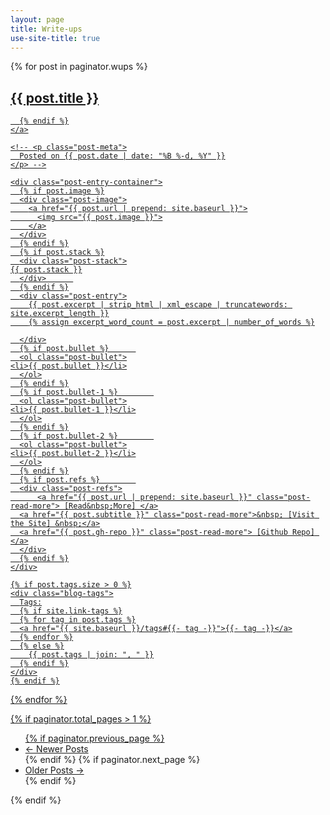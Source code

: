 ```yaml
---
layout: page
title: Write-ups
use-site-title: true
---
```

<div class="posts-list">
  {% for post in paginator.wups %}
  <article class="post-preview">
    <a href="{{ post.subtitle }}">
	  <h2 class="post-title">{{ post.title }}</h2>

<!-- 	  {% if post.subtitle %}
	  <h3 class="post-subtitle">
	    {{ post.subtitle }}
	  </h3> -->
	  {% endif %}
    </a>

    <!-- <p class="post-meta">
      Posted on {{ post.date | date: "%B %-d, %Y" }}
    </p> -->
    
    <div class="post-entry-container">
      {% if post.image %}
      <div class="post-image">
        <a href="{{ post.url | prepend: site.baseurl }}">
          <img src="{{ post.image }}">
        </a>
      </div>
      {% endif %}
      {% if post.stack %}
      <div class="post-stack">
	{{ post.stack }}
      </div>	  
      {% endif %}
      <div class="post-entry">
        {{ post.excerpt | strip_html | xml_escape | truncatewords: site.excerpt_length }}
        {% assign excerpt_word_count = post.excerpt | number_of_words %}
<!--         {% if post.content != post.excerpt or excerpt_word_count > site.excerpt_length %}
          <a href="{{ post.url | prepend: site.baseurl }}" class="post-read-more"> [Read&nbsp;More] </a>
	  <a href="{{ post.subtitle }}" class="post-read-more">&nbsp; [Visit the Site] &nbsp;</a>
	  <a href="{{ post.gh-repo }}" class="post-read-more"> [Github Repo] </a>
        {% endif %} -->
      </div>
      {% if post.bullet %}	    
      <ol class="post-bullet">
	<li>{{ post.bullet }}</li>
      </ol>
      {% endif %}
      {% if post.bullet-1 %}	    
      <ol class="post-bullet">
	<li>{{ post.bullet-1 }}</li>
      </ol>
      {% endif %}
      {% if post.bullet-2 %}	    
      <ol class="post-bullet">
	<li>{{ post.bullet-2 }}</li>
      </ol>
      {% endif %}
      {% if post.refs %}	    
      <div class="post-refs">
          <a href="{{ post.url | prepend: site.baseurl }}" class="post-read-more"> [Read&nbsp;More] </a>
	  <a href="{{ post.subtitle }}" class="post-read-more">&nbsp; [Visit the Site] &nbsp;</a>
	  <a href="{{ post.gh-repo }}" class="post-read-more"> [Github Repo] </a>
      </div>
      {% endif %}
    </div>

    {% if post.tags.size > 0 %}
    <div class="blog-tags">
      Tags:
      {% if site.link-tags %}
      {% for tag in post.tags %}
      <a href="{{ site.baseurl }}/tags#{{- tag -}}">{{- tag -}}</a>
      {% endfor %}
      {% else %}
        {{ post.tags | join: ", " }}
      {% endif %}
    </div>
    {% endif %}

   </article>
  {% endfor %}
</div>

{% if paginator.total_pages > 1 %}
<ul class="pager main-pager">
  {% if paginator.previous_page %}
  <li class="previous">
    <a href="{{ paginator.previous_page_path | prepend: site.baseurl | replace: '//', '/' }}">&larr; Newer Posts</a>
  </li>
  {% endif %}
  {% if paginator.next_page %}
  <li class="next">
    <a href="{{ paginator.next_page_path | prepend: site.baseurl | replace: '//', '/' }}">Older Posts &rarr;</a>
  </li>
  {% endif %}
</ul>
{% endif %}